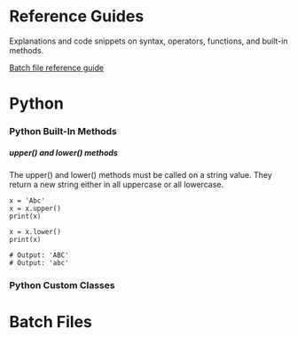 # Reference Guides

Explanations and code snippets on syntax, operators, functions, and built-in methods.

[Batch file reference guide](#batch-files)

# Python 

### Python Built-In Methods

##### upper() and lower() methods

The upper() and lower() methods must be called on a string value. They return a new string either in all uppercase or all lowercase.

```
x = 'Abc'
x = x.upper()
print(x)

x = x.lower()
print(x)

# Output: 'ABC'
# Output: 'abc'
```
### Python Custom Classes



# Batch Files
